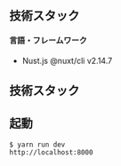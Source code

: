 ## 技術スタック

#### 言語・フレームワーク
- Nust.js @nuxt/cli v2.14.7

## 技術スタック

## 起動
```
$ yarn run dev
http://localhost:8000
```
